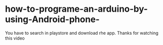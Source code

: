 
# how-to-programe-an-arduino-by-using-Android-phone-
You have to search <Arduinodroid> in playstore and download rhe app. 
Thanks for watching this video 
